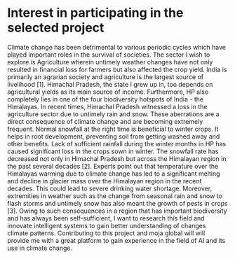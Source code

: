 #  Interest in participating in the selected project

Climate change has been detrimental to various periodic cycles which have played important roles in the survival of societies. The sector I wish to explore is Agriculture wherein untimely weather changes have not only resulted in financial loss for farmers but also affected the crop yield. India is primarily an agrarian society and agriculture is the largest source of livelihood [1]. Himachal Pradesh, the state I grew up in, too depends on agricultural yields as its main source of income. Furthermore, HP also completely lies in one of the four biodiversity hotspots of India - the Himalayas.  In recent times, Himachal Pradesh witnessed a loss in the agriculture sector due to untimely rain and snow. These aberrations are a direct consequence of climate change and are becoming extremely frequent. Normal snowfall at the right time is beneficial to winter crops. It helps in root development, preventing soil from getting washed away and other benefits. Lack of sufficient rainfall during the winter months in HP has caused significant loss in the crops sown in winter. The snowfall rate has decreased not only in Himachal Pradesh but across the Himalayan region in the past several decades [2]. Experts point out that temperature over the Himalayas warming due to climate change has led to a significant melting and decline in glacier mass over the Himalayan region in the recent decades. This could lead to severe drinking water shortage. Moreover, extremities in weather such as the change from seasonal rain and snow to flash storms and untimely snow has also meant the growth of pests in crops [3].  Owing to such consequences in a region that has important biodiversity and has always been self-sufficient, I want to research this field and innovate intelligent systems to gain better understanding of changes climate patterns. Contributing to this project and moja global will will provide me with a great platform to gain experience in the field of AI and its use in climate change. 

